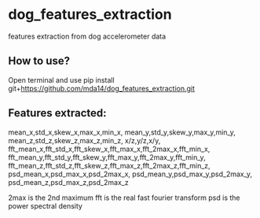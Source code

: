 # dog_features_extraction
features extraction from dog accelerometer data
## How to use?
Open terminal and use pip install git+https://github.com/mda14/dog_features_extraction.git

## Features extracted:
mean_x,std_x,skew_x,max_x,min_x,
mean_y,std_y,skew_y,max_y,min_y,
mean_z,std_z,skew_z,max_z,min_z,
x/z,y/z,x/y,
fft_mean_x,fft_std_x,fft_skew_x,fft_max_x,fft_2max_x,fft_min_x,
fft_mean_y,fft_std_y,fft_skew_y,fft_max_y,fft_2max_y,fft_min_y,
fft_mean_z,fft_std_z,fft_skew_z,fft_max_z,fft_2max_z,fft_min_z,
psd_mean_x,psd_max_x,psd_2max_x,
psd_mean_y,psd_max_y,psd_2max_y,
psd_mean_z,psd_max_z,psd_2max_z

2max is the 2nd maximum
fft is the real fast fourier transform
psd is the power spectral density
